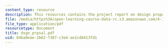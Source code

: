 ```yaml
---
content_type: resource
description: This resources contains the project report on design proposal in alexandria.
file: /media/https%3A/open-learning-course-data-rc.s3.amazonaws.com/4-175-case-studies-in-city-form-fall-2005/84ba8eae2b627387c3e4ae1cd6413fd1_dsgn_prpsal.pdf
file_type: application/pdf
resourcetype: Document
title: dsgn_prpsal.pdf
uid: 84ba8eae-2b62-7387-c3e4-ae1cd6413fd1
---
```


